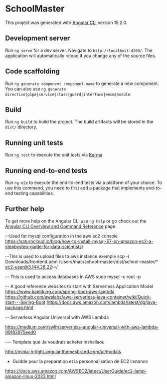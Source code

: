 # SchoolMaster

This project was generated with [Angular CLI](https://github.com/angular/angular-cli) version 15.2.0.

## Development server

Run `ng serve` for a dev server. Navigate to `http://localhost:4200/`. The application will automatically reload if you change any of the source files.

## Code scaffolding

Run `ng generate component component-name` to generate a new component. You can also use `ng generate directive|pipe|service|class|guard|interface|enum|module`.

## Build

Run `ng build` to build the project. The build artifacts will be stored in the `dist/` directory.

## Running unit tests

Run `ng test` to execute the unit tests via [Karma](https://karma-runner.github.io).

## Running end-to-end tests

Run `ng e2e` to execute the end-to-end tests via a platform of your choice. To use this command, you need to first add a package that implements end-to-end testing capabilities.

## Further help

To get more help on the Angular CLI use `ng help` or go check out the [Angular CLI Overview and Command Reference](https://angular.io/cli) page.

--Used for mysql configuration in the aws ec2 console
https://saturncloud.io/blog/how-to-install-mysql-57-on-amazon-ec2-a-stepbystep-guide-for-data-scientists/

--This is used to upload files to aws instance
exemple
scp -i Downloads/frontend.pem /Users/mac/school-master/dist/school-master/* ec2-user@3.144.28.22:~/

-- This is used to access databases in AWS
   sudo mysql -u root -p

-- A good reference websites to start with Serverless Application Model
   https://www.baeldung.com/spring-boot-aws-lambda
   https://github.com/awslabs/aws-serverless-java-container/wiki/Quick-start---Spring-Boot
   https://docs.aws.amazon.com/lambda/latest/dg/java-package.html

-- Serverless Angular Universal with AWS Lambda

https://medium.com/swlh/serverless-angular-universal-with-aws-lambda-99162975eed0

--- Template que Je voudrais acheter inshallaou

http://minia-h-light.angular.themesbrand.com/ui/modals


- Guidde pour la preparation et la personnalisation de EC2 Instance

https://docs.aws.amazon.com/AWSEC2/latest/UserGuide/ec2-lamp-amazon-linux-2023.html